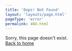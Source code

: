 ```yaml
---
title: 'Oops! Not Found'
layout: 'layouts/page.html'
pageType: 'error'
permalink: 404.html
---
```


Sorry, this page doesn't exist.  
[Back to home](/)